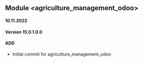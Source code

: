 ## Module <agriculture_management_odoo>

#### 10.11.2022
#### Version 15.0.1.0.0
#### ADD
- Initial commit for agriculture_management_odoo

